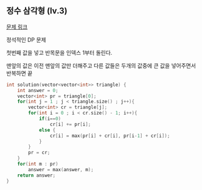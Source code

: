 ## 정수 삼각형 (lv.3)

[문제 링크](https://programmers.co.kr/learn/courses/30/lessons/43105)


정석적인 DP 문제 

첫번째 값을 넣고 반목문을 인덱스 1부터 돌린다.

맨앞의 값은 이전 맨앞의 값만 더해주고 다른 값들은 두개의 값중에 큰 값을 넣어주면서 반복하면 끝



```c++
int solution(vector<vector<int>> triangle) {
    int answer = 0;    
    vector<int> pr = triangle[0];    
    for(int j = 1 ; j < triangle.size() ; j++){        
        vector<int> cr = triangle[j];        
        for(int i = 0 ; i < cr.size() - 1; i++){
            if(i==0)
                cr[i] += pr[i];
            else {
                cr[i] = max(pr[i] + cr[i], pr[i-1] + cr[i]);
            }
        }
        pr = cr;        
    }
    for(int m : pr)
        answer = max(answer, m);
    return answer;
}
```
